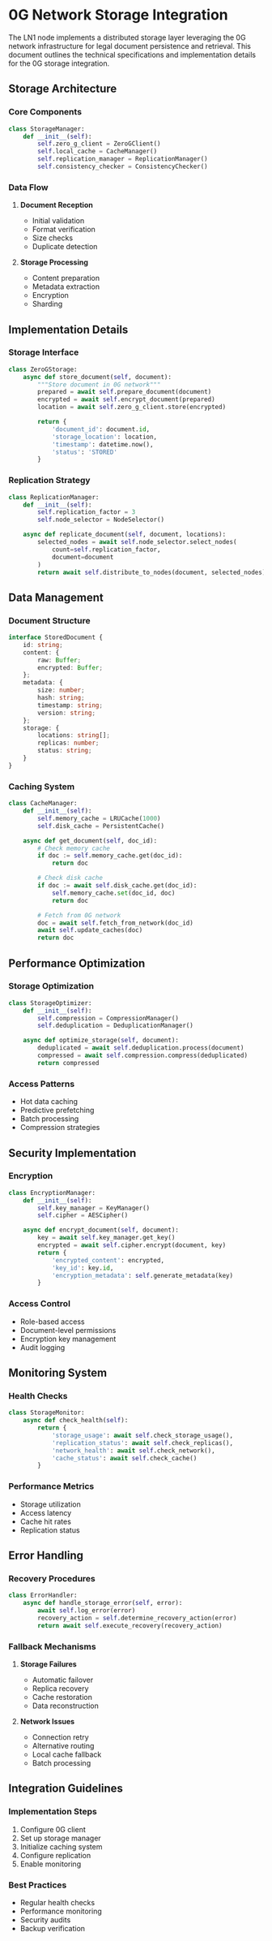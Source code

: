 # 0G Network Storage Integration

The LN1 node implements a distributed storage layer leveraging the 0G network infrastructure for legal document persistence and retrieval. This document outlines the technical specifications and implementation details for the 0G storage integration.

## Storage Architecture

### Core Components

```python
class StorageManager:
    def __init__(self):
        self.zero_g_client = ZeroGClient()
        self.local_cache = CacheManager()
        self.replication_manager = ReplicationManager()
        self.consistency_checker = ConsistencyChecker()
```

### Data Flow

1. **Document Reception**
   - Initial validation
   - Format verification
   - Size checks
   - Duplicate detection

2. **Storage Processing**
   - Content preparation
   - Metadata extraction
   - Encryption
   - Sharding

## Implementation Details

### Storage Interface

```python
class ZeroGStorage:
    async def store_document(self, document):
        """Store document in 0G network"""
        prepared = await self.prepare_document(document)
        encrypted = await self.encrypt_document(prepared)
        location = await self.zero_g_client.store(encrypted)

        return {
            'document_id': document.id,
            'storage_location': location,
            'timestamp': datetime.now(),
            'status': 'STORED'
        }
```

### Replication Strategy

```python
class ReplicationManager:
    def __init__(self):
        self.replication_factor = 3
        self.node_selector = NodeSelector()

    async def replicate_document(self, document, locations):
        selected_nodes = await self.node_selector.select_nodes(
            count=self.replication_factor,
            document=document
        )
        return await self.distribute_to_nodes(document, selected_nodes)
```

## Data Management

### Document Structure

```typescript
interface StoredDocument {
    id: string;
    content: {
        raw: Buffer;
        encrypted: Buffer;
    };
    metadata: {
        size: number;
        hash: string;
        timestamp: string;
        version: string;
    };
    storage: {
        locations: string[];
        replicas: number;
        status: string;
    }
}
```

### Caching System

```python
class CacheManager:
    def __init__(self):
        self.memory_cache = LRUCache(1000)
        self.disk_cache = PersistentCache()

    async def get_document(self, doc_id):
        # Check memory cache
        if doc := self.memory_cache.get(doc_id):
            return doc

        # Check disk cache
        if doc := await self.disk_cache.get(doc_id):
            self.memory_cache.set(doc_id, doc)
            return doc

        # Fetch from 0G network
        doc = await self.fetch_from_network(doc_id)
        await self.update_caches(doc)
        return doc
```

## Performance Optimization

### Storage Optimization

```python
class StorageOptimizer:
    def __init__(self):
        self.compression = CompressionManager()
        self.deduplication = DeduplicationManager()

    async def optimize_storage(self, document):
        deduplicated = await self.deduplication.process(document)
        compressed = await self.compression.compress(deduplicated)
        return compressed
```

### Access Patterns

- Hot data caching
- Predictive prefetching
- Batch processing
- Compression strategies

## Security Implementation

### Encryption

```python
class EncryptionManager:
    def __init__(self):
        self.key_manager = KeyManager()
        self.cipher = AESCipher()

    async def encrypt_document(self, document):
        key = await self.key_manager.get_key()
        encrypted = await self.cipher.encrypt(document, key)
        return {
            'encrypted_content': encrypted,
            'key_id': key.id,
            'encryption_metadata': self.generate_metadata(key)
        }
```

### Access Control

- Role-based access
- Document-level permissions
- Encryption key management
- Audit logging

## Monitoring System

### Health Checks

```python
class StorageMonitor:
    async def check_health(self):
        return {
            'storage_usage': await self.check_storage_usage(),
            'replication_status': await self.check_replicas(),
            'network_health': await self.check_network(),
            'cache_status': await self.check_cache()
        }
```

### Performance Metrics

- Storage utilization
- Access latency
- Cache hit rates
- Replication status

## Error Handling

### Recovery Procedures

```python
class ErrorHandler:
    async def handle_storage_error(self, error):
        await self.log_error(error)
        recovery_action = self.determine_recovery_action(error)
        return await self.execute_recovery(recovery_action)
```

### Fallback Mechanisms

1. **Storage Failures**
   - Automatic failover
   - Replica recovery
   - Cache restoration
   - Data reconstruction

2. **Network Issues**
   - Connection retry
   - Alternative routing
   - Local cache fallback
   - Batch processing

## Integration Guidelines

### Implementation Steps

1. Configure 0G client
2. Set up storage manager
3. Initialize caching system
4. Configure replication
5. Enable monitoring

### Best Practices

- Regular health checks
- Performance monitoring
- Security audits
- Backup verification
